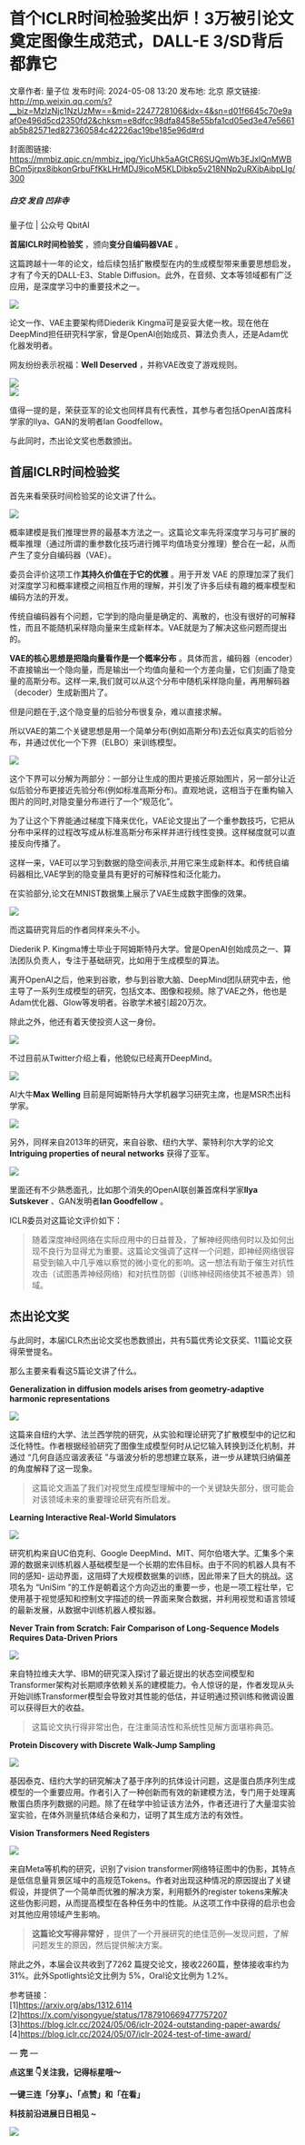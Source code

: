 # 首个ICLR时间检验奖出炉！3万被引论文奠定图像生成范式，DALL-E 3/SD背后都靠它

文章作者: 量子位
发布时间: 2024-05-08 13:20
发布地: 北京
原文链接: http://mp.weixin.qq.com/s?__biz=MzIzNjc1NzUzMw==&mid=2247728106&idx=4&sn=d01f6645c70e9aaf0e496d5cd2350fd2&chksm=e8dfcc98dfa8458e55bfa1cd05ed3e47e5661ab5b82571ed827360584c42226ac19be185e96d#rd

封面图链接: https://mmbiz.qpic.cn/mmbiz_jpg/YicUhk5aAGtCR6SUQmWb3EJxlQnMWBBCm5jrpx8ibkonGrbuFfKkLHrMDJ9icoM5KLDibkp5v218NNp2uRXibAibpLIg/300

##### 白交 发自 凹非寺  
量子位 | 公众号 QbitAI

**首届ICLR时间检验奖** ，颁向**变分自编码器VAE** 。

这篇跨越十一年的论文，给后续包括扩散模型在内的生成模型带来重要思想启发，才有了今天的DALL-E3、Stable
Diffusion。此外，在音频、文本等领域都有广泛应用，是深度学习中的重要技术之一。

![](https://mmbiz.qpic.cn/mmbiz_png/YicUhk5aAGtCR6SUQmWb3EJxlQnMWBBCmEhzgWmXiaADiao7xgEFoiab2Rh2WHpY0uSAuVnFbU5wMhAgJGbw3YG1Ew/640?wx_fmt=png&from=appmsg)

论文一作、VAE主要架构师Diederik
Kingma可是妥妥大佬一枚。现在他在DeepMind担任研究科学家，曾是OpenAI创始成员、算法负责人，还是Adam优化器发明者。

网友纷纷表示祝福：**Well Deserved** ，并称VAE改变了游戏规则。

![](https://mmbiz.qpic.cn/mmbiz_png/YicUhk5aAGtCR6SUQmWb3EJxlQnMWBBCm5wSNucEpib82Ric4GX4LvpcgbNeX3XsmBDyKuxdic1mW37Ch6TsUp7lOg/640?wx_fmt=png&from=appmsg)  
![](https://mmbiz.qpic.cn/mmbiz_png/YicUhk5aAGtCR6SUQmWb3EJxlQnMWBBCmL8STn30eXxibg3z4dicLnnlVwiczI1pRD10Qf2pDStP2nnbAR4ericdQTA/640?wx_fmt=png&from=appmsg)  

值得一提的是，荣获亚军的论文也同样具有代表性，其参与者包括OpenAI首席科学家的Ilya、GAN的发明者Ian Goodfellow。

与此同时，杰出论文奖也悉数颁出。

## 首届ICLR时间检验奖

首先来看荣获时间检验奖的论文讲了什么。

![](https://mmbiz.qpic.cn/mmbiz_png/YicUhk5aAGtCR6SUQmWb3EJxlQnMWBBCmiasVEZj2r20AWtXaIB6A8dTbibktqcb7BZgLDTvzBicS9uZsdyoXnHkfA/640?wx_fmt=png&from=appmsg)

概率建模是我们推理世界的最基本方法之一。这篇论文率先将深度学习与可扩展的概率推理（通过所谓的重参数化技巧进行摊平均值场变分推理）整合在一起，从而产生了变分自编码器（VAE）。

委员会评价这项工作**其持久价值在于它的优雅** 。用于开发 VAE
的原理加深了我们对深度学习和概率建模之间相互作用的理解，并引发了许多后续有趣的概率模型和编码方法的开发。

传统自编码器有个问题，它学到的隐向量是确定的、离散的，也没有很好的可解释性，而且不能随机采样隐向量来生成新样本。VAE就是为了解决这些问题而提出的。

**VAE的核心思想是把隐向量看作是一个概率分布**
。具体而言，编码器（encoder）不直接输出一个隐向量，而是输出一个均值向量和一个方差向量，它们刻画了隐变量的高斯分布。这样一来,我们就可以从这个分布中随机采样隐向量，再用解码器（decoder）生成新图片了。

但是问题在于,这个隐变量的后验分布很复杂，难以直接求解。

所以VAE的第二个关键思想是用一个简单分布(例如高斯分布)去近似真实的后验分布，并通过优化一个下界（ELBO）来训练模型。

![](https://mmbiz.qpic.cn/mmbiz_png/YicUhk5aAGtCR6SUQmWb3EJxlQnMWBBCmib8EUyHgiadsJnm5dvsvEYIMianMrPM7LQpmBytYblZRTR6tqCacRNupg/640?wx_fmt=png&from=appmsg)

这个下界可以分解为两部分：一部分让生成的图片更接近原始图片，另一部分让近似后验分布更接近先验分布(例如标准高斯分布)。直观地说，这相当于在重构输入图片的同时,对隐变量分布进行了一个“规范化”。

为了让这个下界能通过梯度下降来优化，VAE论文提出了一个重参数技巧，它把从分布中采样的过程改写成从标准高斯分布采样并进行线性变换。这样梯度就可以直接反向传播了。

这样一来，VAE可以学习到数据的隐空间表示,并用它来生成新样本。和传统自编码器相比,VAE学到的隐变量具有更好的可解释性和泛化能力。

在实验部分,论文在MNIST数据集上展示了VAE生成数字图像的效果。

![](https://mmbiz.qpic.cn/mmbiz_png/YicUhk5aAGtCR6SUQmWb3EJxlQnMWBBCm0Q9MxzHLdWmYG07T31uaHe013zA3UHzAAf10ewRpNKZtph2PLroZww/640?wx_fmt=png&from=appmsg)

而这篇研究背后的作者同样来头不小。

Diederik P. Kingma博士毕业于阿姆斯特丹大学。曾是OpenAI创始成员之一、算法团队负责人，专注于基础研究，比如用于生成模型的算法。

离开OpenAI之后，他来到谷歌，参与到谷歌大脑、DeepMind团队研究中去，他主导了一系列生成模型的研究，包括文本、图像和视频。除了VAE之外，他也是Adam优化器、Glow等发明者。谷歌学术被引超20万次。

除此之外，他还有着天使投资人这一身份。

![](https://mmbiz.qpic.cn/mmbiz_png/YicUhk5aAGtCR6SUQmWb3EJxlQnMWBBCmkuccQNLZM0eLMmVw0ApfVyz799gncHs6IvOPE06nCsy7hSQ7xQ57jA/640?wx_fmt=png&from=appmsg)

不过目前从Twitter介绍上看，他貌似已经离开DeepMind。

![](https://mmbiz.qpic.cn/mmbiz_png/YicUhk5aAGtCR6SUQmWb3EJxlQnMWBBCmeRc6fMynlSU9N2GdSWajIQ7MnOeM8wxt6d75GdUKTrAuJ4rpFevEZw/640?wx_fmt=png&from=appmsg)

AI大牛**Max Welling** 目前是阿姆斯特丹大学机器学习研究主席，也是MSR杰出科学家。

![](https://mmbiz.qpic.cn/mmbiz_jpg/YicUhk5aAGtCR6SUQmWb3EJxlQnMWBBCmym4SotBaLRaAgib6tcF4WkyVxfcG3zIpiaz2QT1dcSzmRyQrECialz0vQ/640?wx_fmt=jpeg&from=appmsg)

另外，同样来自2013年的研究，来自谷歌、纽约大学、蒙特利尔大学的论文**Intriguing properties of neural
networks** 获得了亚军。

![](https://mmbiz.qpic.cn/mmbiz_png/YicUhk5aAGtCR6SUQmWb3EJxlQnMWBBCm5lkggxyGlRDwk2HNeTQkiaN7Nv8H3IhicsFNZI499CnmCVOqLD8SWczQ/640?wx_fmt=png&from=appmsg)

里面还有不少熟悉面孔，比如那个消失的OpenAI联创兼首席科学家**Ilya Sutskever** 、GAN发明者**Ian Goodfellow** 。

ICLR委员对这篇论文评价如下：

>
> 随着深度神经网络在实际应用中的日益普及，了解神经网络何时以及如何出现不良行为显得尤为重要。这篇论文强调了这样一个问题，即神经网络很容易受到输入中几乎难以察觉的微小变化的影响。这一想法有助于催生对抗性攻击（试图愚弄神经网络）和对抗性防御（训练神经网络使其不被愚弄）领域。

## 杰出论文奖

与此同时，本届ICLR杰出论文奖也悉数颁出，共有5篇优秀论文获奖、11篇论文获得荣誉提名。

那么主要来看看这5篇论文讲了什么。

**Generalization in diffusion models arises from geometry-adaptive harmonic
representations**

![](https://mmbiz.qpic.cn/mmbiz_png/YicUhk5aAGtCR6SUQmWb3EJxlQnMWBBCmcGTw8XibtO9aYmF4O8AwYs9kXU9HbBH9kbYAvDytLPQ2LfNjHg12UHg/640?wx_fmt=png&from=appmsg)

这篇来自纽约大学、法兰西学院的研究，从实验和理论研究了扩散模型中的记忆和泛化特性。作者根据经验研究了图像生成模型何时从记忆输入转换到泛化机制，并通过
“几何自适应谐波表征 ”与谐波分析的思想建立联系，进一步从建筑归纳偏差的角度解释了这一现象。

> 这篇论文涵盖了我们对视觉生成模型理解中的一个关键缺失部分，很可能会对该领域未来的重要理论研究有所启发。

**Learning Interactive Real-World Simulators**

![](https://mmbiz.qpic.cn/mmbiz_png/YicUhk5aAGtCR6SUQmWb3EJxlQnMWBBCmR6zok3moQMxK50DMYIS8dUuvgE7rTN2P43ficsYEHLrV8wUHwiawItUg/640?wx_fmt=png&from=appmsg)

研究机构来自UC伯克利、Google
DeepMind、MIT、阿尔伯塔大学。汇集多个来源的数据来训练机器人基础模型是一个长期的宏伟目标。由于不同的机器人具有不同的感知-
运动界面，这阻碍了大规模数据集的训练，因此带来了巨大的挑战。这项名为 “UniSim
”的工作是朝着这个方向迈出的重要一步，也是一项工程壮举，它使用基于视觉感知和控制文字描述的统一界面来聚合数据，并利用视觉和语言领域的最新发展，从数据中训练机器人模拟器。

**Never Train from Scratch: Fair Comparison of Long-Sequence Models Requires
Data-Driven Priors**

![](https://mmbiz.qpic.cn/mmbiz_png/YicUhk5aAGtCR6SUQmWb3EJxlQnMWBBCmnMfT0ibMfm1y7d4Wqdz4R1HDcozppgqKdsy8tLoGvkB5s1yvHJXUPmg/640?wx_fmt=png&from=appmsg)

来自特拉维夫大学、IBM的研究深入探讨了最近提出的状态空间模型和Transformer架构对长期顺序依赖关系的建模能力。令人惊讶的是，作者发现从头开始训练Transformer模型会导致对其性能的低估，并证明通过预训练和微调设置可以获得巨大的收益。

> 这篇论文执行得非常出色，在注重简洁性和系统性见解方面堪称典范。

**Protein Discovery with Discrete Walk-Jump Sampling**

![](https://mmbiz.qpic.cn/mmbiz_png/YicUhk5aAGtCR6SUQmWb3EJxlQnMWBBCmN7p99wgVTia0dH5t9aqlhUtVUSSh5e1pOZ07WOKTjq09E4xvXA6pbhg/640?wx_fmt=png&from=appmsg)

基因泰克、纽约大学的研究解决了基于序列的抗体设计问题，这是蛋白质序列生成模型的一个重要应用。作者引入了一种创新而有效的新建模方法，专门用于处理离散蛋白质序列数据的问题。除了在硅学中验证该方法外，作者还进行了大量湿实验室实验，在体外测量抗体结合亲和力，证明了其生成方法的有效性。

**Vision Transformers Need Registers**

![](https://mmbiz.qpic.cn/mmbiz_png/YicUhk5aAGtCR6SUQmWb3EJxlQnMWBBCmkePl8hdPZGaS5w9GkUTj1jET6ZvqmxjnazvoibJbfD9FibG0eVpiaY3rQ/640?wx_fmt=png&from=appmsg)

来自Meta等机构的研究，识别了vision
transformer网络特征图中的伪影，其特点是低信息量背景区域中的高规范Tokens。作者对出现这种情况的原因提出了关键假设，并提供了一个简单而优雅的解决方案，利用额外的register
tokens来解决这些伪影问题，从而提高模型在各种任务中的性能。从这项工作中获得的启示也会对其他应用领域产生影响。

> **这篇论文写得非常好** ，提供了一个开展研究的绝佳范例—发现问题，了解问题发生的原因，然后提供解决方案。

除此之外，本届会议共收到了7262 篇提交论文，接收2260篇，整体接收率约为 31%。此外Spotlights论文比例为 5%，Oral论文比例为
1.2%。

参考链接：  
[1]https://arxiv.org/abs/1312.6114  
[2]https://x.com/yisongyue/status/1787910669477757207  
[3]https://blog.iclr.cc/2024/05/06/iclr-2024-outstanding-paper-awards/  
[4]https://blog.iclr.cc/2024/05/07/iclr-2024-test-of-time-award/

— **完** —

**点这里 👇关注我，记得标星哦～**

**一键三连「分享」、「点赞」和「在看」**

**科技前沿进展日日相见 ~**

![](https://mmbiz.qpic.cn/mmbiz_svg/g9RQicMD01M0tYoRQT2cMQRmPS5ZDyrrfzeksiay90KaDzlGBH61icqHxmgFKfvfXtVuwTHV740CDLAaXU1LIfZyoJEpYKcRIiaE/640?wx_fmt=svg)

  

